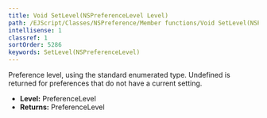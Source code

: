 ```yaml
---
title: Void SetLevel(NSPreferenceLevel Level)
path: /EJScript/Classes/NSPreference/Member functions/Void SetLevel(NSPreferenceLevel p_0)
intellisense: 1
classref: 1
sortOrder: 5286
keywords: SetLevel(NSPreferenceLevel)
---
```



Preference level, using the standard enumerated type. Undefined is returned for preferences that do not have a current setting.



* **Level:** PreferenceLevel
* **Returns:** PreferenceLevel


